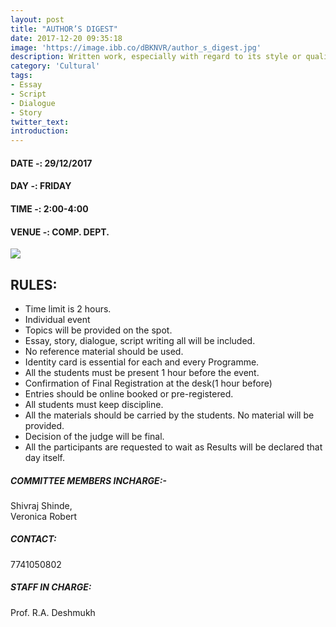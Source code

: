 ```yaml
---
layout: post
title: "AUTHOR’S DIGEST"
date: 2017-12-20 09:35:18
image: 'https://image.ibb.co/dBKNVR/author_s_digest.jpg'
description: Written work, especially with regard to its style or quality.
category: 'Cultural'
tags:
- Essay
- Script
- Dialogue
- Story 
twitter_text:
introduction:
---
```


#### DATE -: 29/12/2017
#### DAY -: FRIDAY                                              
#### TIME -:  2:00-4:00
#### VENUE -:  COMP. DEPT.

[<img src="https://image.ibb.co/gdyPVG/register_now_red.png">](https://goo.gl/forms/JkZ1f4Jv1xEXauYS2)

## RULES:

* Time limit is 2 hours.
* Individual event
* Topics will be provided on the spot.
* Essay, story, dialogue, script writing all will be included.
* No reference material should be used.
* Identity card is essential for each and every Programme.
* All the students must be present 1 hour before the event.
* Confirmation of Final Registration at the desk(1 hour before)
* Entries should be online booked or pre-registered.
* All students must keep discipline.
* All the materials should be carried by the students. No material will be provided.
* Decision of the judge will be final.
* All the participants are requested to wait as Results will be declared that day itself.
 
##### COMMITTEE MEMBERS INCHARGE:-
Shivraj Shinde,										          
Veronica Robert

##### CONTACT: 
7741050802

##### STAFF IN CHARGE:
Prof. R.A. Deshmukh

